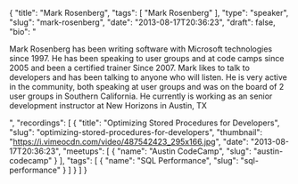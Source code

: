 {
  "title": "Mark Rosenberg",
  "tags": [
    "Mark Rosenberg"
  ],
  "type": "speaker",
  "slug": "mark-rosenberg",
  "date": "2013-08-17T20:36:23",
  "draft": false,
  "bio": "<p>Mark Rosenberg has been writing software with Microsoft technologies since 1997. He has been speaking to user groups and at code camps since 2005 and been a certified trainer Since 2007. Mark likes to talk to developers and has been talking to anyone who will listen. He is very active in the community, both speaking at user groups and was on the board of 2 user groups in Southern California. He currently is working as an senior development instructor at New Horizons in Austin, TX</p>",
  "recordings": [
    {
      "title": "Optimizing Stored Procedures for Developers",
      "slug": "optimizing-stored-procedures-for-developers",
      "thumbnail": "https://i.vimeocdn.com/video/487542423_295x166.jpg",
      "date": "2013-08-17T20:36:23",
      "meetups": [
        {
          "name": "Austin CodeCamp",
          "slug": "austin-codecamp"
        }
      ],
      "tags": [
        {
          "name": "SQL Performance",
          "slug": "sql-performance"
        }
      ]
    }
  ]
}
